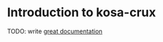 # Introduction to kosa-crux

TODO: write [great documentation](http://jacobian.org/writing/what-to-write/)
